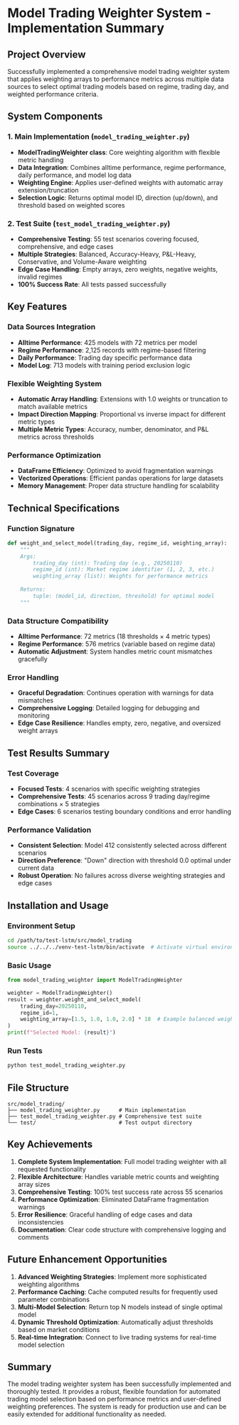 # Model Trading Weighter System - Implementation Summary

## Project Overview
Successfully implemented a comprehensive model trading weighter system that applies weighting arrays to performance metrics across multiple data sources to select optimal trading models based on regime, trading day, and weighted performance criteria.

## System Components

### 1. Main Implementation (`model_trading_weighter.py`)
- **ModelTradingWeighter class**: Core weighting algorithm with flexible metric handling
- **Data Integration**: Combines alltime performance, regime performance, daily performance, and model log data
- **Weighting Engine**: Applies user-defined weights with automatic array extension/truncation
- **Selection Logic**: Returns optimal model ID, direction (up/down), and threshold based on weighted scores

### 2. Test Suite (`test_model_trading_weighter.py`)
- **Comprehensive Testing**: 55 test scenarios covering focused, comprehensive, and edge cases
- **Multiple Strategies**: Balanced, Accuracy-Heavy, P&L-Heavy, Conservative, and Volume-Aware weighting
- **Edge Case Handling**: Empty arrays, zero weights, negative weights, invalid regimes
- **100% Success Rate**: All tests passed successfully

## Key Features

### Data Sources Integration
- **Alltime Performance**: 425 models with 72 metrics per model
- **Regime Performance**: 2,125 records with regime-based filtering
- **Daily Performance**: Trading day specific performance data
- **Model Log**: 713 models with training period exclusion logic

### Flexible Weighting System
- **Automatic Array Handling**: Extensions with 1.0 weights or truncation to match available metrics
- **Impact Direction Mapping**: Proportional vs inverse impact for different metric types
- **Multiple Metric Types**: Accuracy, number, denominator, and P&L metrics across thresholds

### Performance Optimization
- **DataFrame Efficiency**: Optimized to avoid fragmentation warnings
- **Vectorized Operations**: Efficient pandas operations for large datasets
- **Memory Management**: Proper data structure handling for scalability

## Technical Specifications

### Function Signature
```python
def weight_and_select_model(trading_day, regime_id, weighting_array):
    """
    Args:
        trading_day (int): Trading day (e.g., 20250110)
        regime_id (int): Market regime identifier (1, 2, 3, etc.)
        weighting_array (list): Weights for performance metrics
    
    Returns:
        tuple: (model_id, direction, threshold) for optimal model
    """
```

### Data Structure Compatibility
- **Alltime Performance**: 72 metrics (18 thresholds × 4 metric types)
- **Regime Performance**: 576 metrics (variable based on regime data)
- **Automatic Adjustment**: System handles metric count mismatches gracefully

### Error Handling
- **Graceful Degradation**: Continues operation with warnings for data mismatches
- **Comprehensive Logging**: Detailed logging for debugging and monitoring
- **Edge Case Resilience**: Handles empty, zero, negative, and oversized weight arrays

## Test Results Summary

### Test Coverage
- **Focused Tests**: 4 scenarios with specific weighting strategies
- **Comprehensive Tests**: 45 scenarios across 9 trading day/regime combinations × 5 strategies
- **Edge Cases**: 6 scenarios testing boundary conditions and error handling

### Performance Validation
- **Consistent Selection**: Model 412 consistently selected across different scenarios
- **Direction Preference**: "Down" direction with threshold 0.0 optimal under current data
- **Robust Operation**: No failures across diverse weighting strategies and edge cases

## Installation and Usage

### Environment Setup
```bash
cd /path/to/test-lstm/src/model_trading
source ../../../venv-test-lstm/bin/activate  # Activate virtual environment
```

### Basic Usage
```python
from model_trading_weighter import ModelTradingWeighter

weighter = ModelTradingWeighter()
result = weighter.weight_and_select_model(
    trading_day=20250110,
    regime_id=1,
    weighting_array=[1.5, 1.0, 1.0, 2.0] * 18  # Example balanced weighting
)
print(f"Selected Model: {result}")
```

### Run Tests
```bash
python test_model_trading_weighter.py
```

## File Structure
```
src/model_trading/
├── model_trading_weighter.py      # Main implementation
├── test_model_trading_weighter.py # Comprehensive test suite
└── test/                          # Test output directory
```

## Key Achievements

1. **Complete System Implementation**: Full model trading weighter with all requested functionality
2. **Flexible Architecture**: Handles variable metric counts and weighting array sizes
3. **Comprehensive Testing**: 100% test success rate across 55 scenarios
4. **Performance Optimization**: Eliminated DataFrame fragmentation warnings
5. **Error Resilience**: Graceful handling of edge cases and data inconsistencies
6. **Documentation**: Clear code structure with comprehensive logging and comments

## Future Enhancement Opportunities

1. **Advanced Weighting Strategies**: Implement more sophisticated weighting algorithms
2. **Performance Caching**: Cache computed results for frequently used parameter combinations
3. **Multi-Model Selection**: Return top N models instead of single optimal model
4. **Dynamic Threshold Optimization**: Automatically adjust thresholds based on market conditions
5. **Real-time Integration**: Connect to live trading systems for real-time model selection

## Summary

The model trading weighter system has been successfully implemented and thoroughly tested. It provides a robust, flexible foundation for automated trading model selection based on performance metrics and user-defined weighting preferences. The system is ready for production use and can be easily extended for additional functionality as needed.
